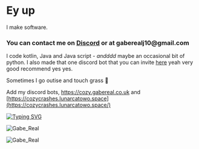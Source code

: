 # Ey up


I make software.

<h3 align="left">
  You can contact me on <a href='https://discord.gabereal.co.uk'>Discord</a> or at gaberealj10@gmail.com
</h3>

I code kotlin, Java and Java script - *andddd* maybe an occasional bit of python. I also made that one discord bot that you can invite [here](https://cozy.gabereal.co.uk) yeah very good recommend yes yes.

Sometimes I go outise and touch grass 🍃

Add my discord bots, https://cozy.gabereal.co.uk and [https://cozycrashes.lunarcatowo.space](https://cozycrashes.lunarcatowo.space/)

[![Typing SVG](https://readme-typing-svg.demolab.com?font=Fira+Code&weight=600&pause=1000&color=14BAE4&width=435&lines=I+am+british)](https://git.io/typing-svg)

![Gabe_Real](https://github-readme-stats.vercel.app/api?username=Gabe-Real&show_icons=true&theme=tokyonight&hide=["issues"])

![Gabe_Real](https://github-readme-stats.vercel.app/api/top-langs?username=Gabe-Real&show_icons=true&theme=tokyonight&layout=compact)

